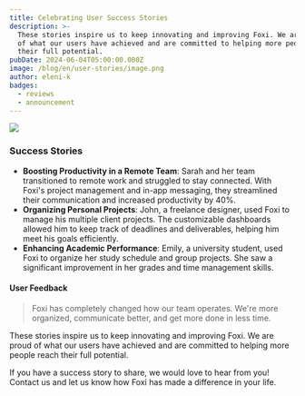 ```yaml
---
title: Celebrating User Success Stories
description: >-
  These stories inspire us to keep innovating and improving Foxi. We are proud
  of what our users have achieved and are committed to helping more people reach
  their full potential.
pubDate: 2024-06-04T05:00:00.000Z
image: /blog/en/user-stories/image.png
author: eleni-k
badges:
  - reviews
  - announcement
---
```

![](/blog/en/user-stories/post-06.png)

### Success Stories

- **Boosting Productivity in a Remote Team**: Sarah and her team transitioned to remote work and struggled to stay connected. With Foxi's project management and in-app messaging, they streamlined their communication and increased productivity by 40%.
- **Organizing Personal Projects**: John, a freelance designer, used Foxi to manage his multiple client projects. The customizable dashboards allowed him to keep track of deadlines and deliverables, helping him meet his goals efficiently.
- **Enhancing Academic Performance**: Emily, a university student, used Foxi to organize her study schedule and group projects. She saw a significant improvement in her grades and time management skills.

#### User Feedback

> Foxi has completely changed how our team operates. We're more organized, communicate better, and get more done in less time.

These stories inspire us to keep innovating and improving Foxi. We are proud of what our users have achieved and are committed to helping more people reach their full potential.

If you have a success story to share, we would love to hear from you! Contact us and let us know how Foxi has made a difference in your life.
